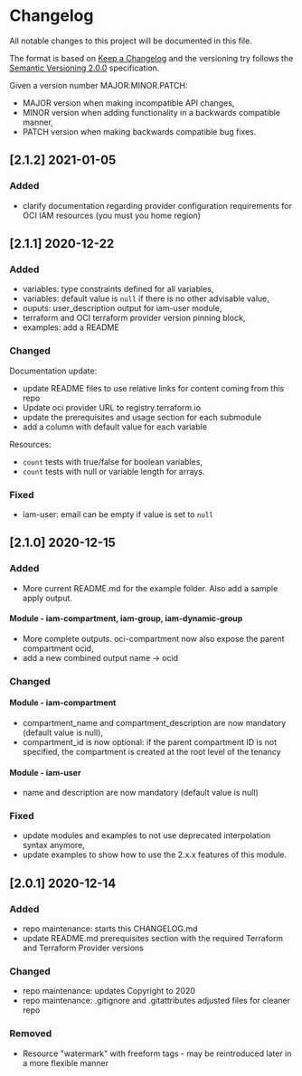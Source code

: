 
# Changelog

All notable changes to this project will be documented in this file.

The format is based on [Keep a Changelog](http://keepachangelog.com/en/1.0.0/) and the versioning try follows the [Semantic Versioning 2.0.0](https://semver.org/) specification.

Given a version number MAJOR.MINOR.PATCH:

- MAJOR version when making incompatible API changes,
- MINOR version when adding functionality in a backwards compatible manner,
- PATCH version when making backwards compatible bug fixes.

## [2.1.2] 2021-01-05

### Added

- clarify documentation regarding provider configuration requirements for OCI IAM resources (you must you home region)

## [2.1.1] 2020-12-22

### Added

- variables: type constraints defined for all variables,
- variables: default value is `null` if there is no other advisable value,
- ouputs: user_description output for iam-user module,
- terraform and OCI terraform provider version pinning block,
- examples: add a README

### Changed

Documentation update:

- update README files to use relative links for content coming from this repo
- Update oci provider URL to registry.terraform.io
- update the prerequisites and usage section for each submodule
- add a column with default value for each variable

Resources:

- `count` tests with true/false for boolean variables,
- `count` tests with null or variable length for arrays.

### Fixed

- iam-user: email can be empty if value is set to `null`

## [2.1.0] 2020-12-15

### Added

- More current README.md for the example folder. Also add a sample apply output.

#### Module - iam-compartment, iam-group, iam-dynamic-group

- More complete outputs. oci-compartment now also expose the parent compartment ocid,
- add a new combined output name -> ocid

### Changed

#### Module - iam-compartment

- compartment_name and compartment_description are now mandatory (default value is null),
- compartment_id is now optional: if the parent compartment ID is not specified, the compartment is created at the root level of the tenancy

#### Module - iam-user

- name and description are now mandatory (default value is null)

### Fixed

- update modules and examples to not use deprecated interpolation syntax anymore,
- update examples to show how to use the 2.x.x features of this module.

## [2.0.1] 2020-12-14

### Added

- repo maintenance: starts this CHANGELOG.md
- update README.md prerequisites section with the required Terraform and Terraform Provider versions

### Changed

- repo maintenance: updates Copyright to 2020
- repo maintenance: .gitignore and .gitattributes adjusted files for cleaner repo

### Removed

- Resource "watermark" with freeform tags - may be reintroduced later in a more flexible manner
